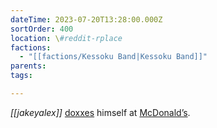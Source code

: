 ```yaml
---
dateTime: 2023-07-20T13:28:00.000Z
sortOrder: 400
location: \#reddit-rplace
factions:
  - "[[factions/Kessoku Band|Kessoku Band]]"
parents: 
tags: 

---
```

*[[jakeyalex]]* [doxxes](discord://discord.com/channels/1093664259273130084/1131230952119615600/1131578372892401765) himself at [McDonald’s](discord://discord.com/channels/1093664259273130084/1131230952119615600/1131578429892985004).
